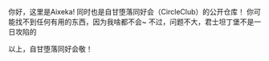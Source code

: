 你好，这里是Aixeka!
同时也是自甘堕落同好会（CircleClub）的公开仓库！
你可能找不到任何有用的东西，因为我啥都不会~
不过，问题不大，君士坦丁堡不是一日攻陷的

以上，自甘堕落同好会敬！
